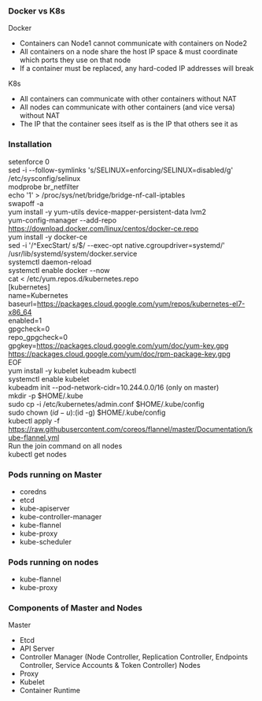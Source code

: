 ### Docker vs K8s  
Docker  
- Containers can Node1 cannot communicate with containers on Node2
- All containers on a node share the host IP space & must coordinate which ports they use on that node  
- If a container must be replaced, any hard-coded IP addresses will break  
 
K8s  
- All containers can communicate with other containers without NAT   
- All nodes can communicate with other containers (and vice versa) without NAT   
- The IP that the container sees itself as is the IP that others see it as   

### Installation 
setenforce 0  
sed -i --follow-symlinks 's/SELINUX=enforcing/SELINUX=disabled/g' /etc/sysconfig/selinux  
modprobe br_netfilter  
echo '1' > /proc/sys/net/bridge/bridge-nf-call-iptables  
swapoff -a  
yum install -y yum-utils device-mapper-persistent-data lvm2  
yum-config-manager --add-repo https://download.docker.com/linux/centos/docker-ce.repo  
yum install -y docker-ce  
sed -i '/^ExecStart/ s/$/ --exec-opt native.cgroupdriver=systemd/' /usr/lib/systemd/system/docker.service   
systemctl daemon-reload  
systemctl enable docker --now  
cat <<EOF > /etc/yum.repos.d/kubernetes.repo  
[kubernetes]  
name=Kubernetes  
baseurl=https://packages.cloud.google.com/yum/repos/kubernetes-el7-x86_64  
enabled=1  
gpgcheck=0  
repo_gpgcheck=0  
gpgkey=https://packages.cloud.google.com/yum/doc/yum-key.gpg  
   https://packages.cloud.google.com/yum/doc/rpm-package-key.gpg  
EOF  
yum install -y kubelet kubeadm kubectl  
systemctl enable kubelet  
kubeadm init --pod-network-cidr=10.244.0.0/16 (only on master)  
mkdir -p $HOME/.kube  
sudo cp -i /etc/kubernetes/admin.conf $HOME/.kube/config  
sudo chown $(id -u):$(id -g) $HOME/.kube/config  
kubectl apply -f https://raw.githubusercontent.com/coreos/flannel/master/Documentation/kube-flannel.yml  
Run the join command on all nodes  
kubectl get nodes  
 
### Pods running on Master 
- coredns
- etcd
- kube-apiserver
- kube-controller-manager 
- kube-flannel 
- kube-proxy 
- kube-scheduler 

### Pods running on nodes 
- kube-flannel 
- kube-proxy

### Components of Master and Nodes 
Master 
- Etcd 
- API Server 
- Controller Manager (Node Controller, Replication Controller, Endpoints Controller, Service Accounts & Token Controller) 
Nodes
- Proxy 
- Kubelet 
- Container Runtime 

